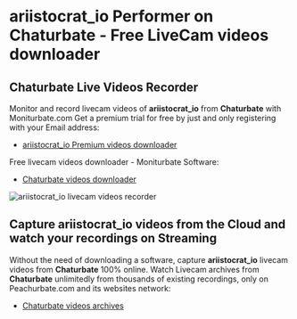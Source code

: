 # ariistocrat_io Performer on Chaturbate - Free LiveCam videos downloader

## Chaturbate Live Videos Recorder

Monitor and record livecam videos of **ariistocrat_io** from **Chaturbate** with Moniturbate.com
Get a premium trial for free by just and only registering with your Email address:
* [ariistocrat_io Premium videos downloader](https://moniturbate.com/request-demo-licence-key.html)

Free livecam videos downloader - Moniturbate Software:
* [Chaturbate videos downloader](https://moniturbate.com/moniturbate-download-software.html)

![ariistocrat_io livecam videos recorder](https://peachurnet.com/templates/moniturbate-software.png)


## Capture ariistocrat_io videos from the Cloud and watch your recordings on Streaming

Without the need of downloading a software, capture **ariistocrat_io** livecam videos from **Chaturbate** 100% online.
Watch Livecam archives from **Chaturbate** unlimitedly from thousands of existing recordings, only on Peachurbate.com and its websites network:
* [Chaturbate videos archives](https://peachurnet.com/)